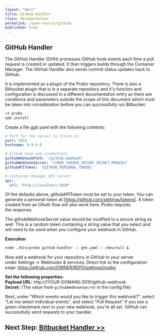 ```yaml
---
layout: "docs"
title: GitHub Handler
class: documentation
permalink: /open-source/github/
published: true
---
```


## GitHub Handler 
The GitHub Handler (GHH) processes GitHub hook events each time a pull request is created or updated. It then triggers builds through the Container Manager. The GitHub Handler also sends commit status updates back to GitHub.

It is implemented as a plugin of the Probo repository. There is also a Bitbucket plugin that is in a separate repository and it's function and configuration is discussed in a different documentation entry as there are conditions and parameters outside the scope of this document which must be taken into consideration before you can successfully run Bitbucket.

```bash
cd probo
npm install
```

Create a file ggh.yaml with the following contents:

```yaml
# Port for the server to listen on
port: 3010
hostname: 0.0.0.0

# Github hook and credentials
githubWebhookPath: '/github-webhook'
githubWebhookSecret: '{YOUR_CHOSEN_SECURE_SECRET_PHRASE}'
githubAPIToken: '{GITHUB_PERSONAL_TOKEN}'

# Container Manager API server
api:
  url: "http://localhost:3020"
```

Of the defaults above, githubAPIToken must be set to your token. You can generate a personal token at [https://github.com/settings/tokens]. A token created from an OAuth flow will also work here. Probo requires the response.

The githubWebhookSecret value should be modified to a secure string as well. This is a random token containing a string value that you select and will need to be used when you configure your webhook in GitHub.

**Execution**

```bash
node ./bin/probo github-handler -c ghh.yaml > /dev/null &
```

Now add a webhook for your repository in GitHub to your server under Settings -> Webhooks & services. Direct link to the configuration page: https://github.com/OWNER/REPO/settings/hooks.

**Set the following properties:**  
**Payload URL:** http://{YOUR-DOMAIN}:3010/github-webhook  
**Secret:** {The value from `githubWebhookSecret` in the config file}  

Next, under "Which events would you like to trigger this webhook?", select "Let me select individual events", and select "Pull Request"
If you see a green checkmark next to your new webhook, you're all set. GitHub can successfully send requests to your handler.

## Next Step: [Bitbucket Handler >>](/open-source/bitbucket/)